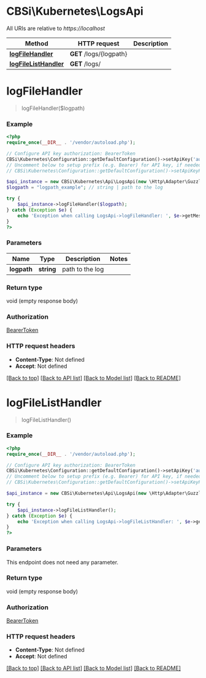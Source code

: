 # CBSi\Kubernetes\LogsApi

All URIs are relative to *https://localhost*

Method | HTTP request | Description
------------- | ------------- | -------------
[**logFileHandler**](LogsApi.md#logFileHandler) | **GET** /logs/{logpath} | 
[**logFileListHandler**](LogsApi.md#logFileListHandler) | **GET** /logs/ | 


# **logFileHandler**
> logFileHandler($logpath)



### Example
```php
<?php
require_once(__DIR__ . '/vendor/autoload.php');

// Configure API key authorization: BearerToken
CBSi\Kubernetes\Configuration::getDefaultConfiguration()->setApiKey('authorization', 'YOUR_API_KEY');
// Uncomment below to setup prefix (e.g. Bearer) for API key, if needed
// CBSi\Kubernetes\Configuration::getDefaultConfiguration()->setApiKeyPrefix('authorization', 'Bearer');

$api_instance = new CBSi\Kubernetes\Api\LogsApi(new \Http\Adapter\Guzzle6\Client());
$logpath = "logpath_example"; // string | path to the log

try {
    $api_instance->logFileHandler($logpath);
} catch (Exception $e) {
    echo 'Exception when calling LogsApi->logFileHandler: ', $e->getMessage(), PHP_EOL;
}
?>
```

### Parameters

Name | Type | Description  | Notes
------------- | ------------- | ------------- | -------------
 **logpath** | **string**| path to the log |

### Return type

void (empty response body)

### Authorization

[BearerToken](../../README.md#BearerToken)

### HTTP request headers

 - **Content-Type**: Not defined
 - **Accept**: Not defined

[[Back to top]](#) [[Back to API list]](../../README.md#documentation-for-api-endpoints) [[Back to Model list]](../../README.md#documentation-for-models) [[Back to README]](../../README.md)

# **logFileListHandler**
> logFileListHandler()



### Example
```php
<?php
require_once(__DIR__ . '/vendor/autoload.php');

// Configure API key authorization: BearerToken
CBSi\Kubernetes\Configuration::getDefaultConfiguration()->setApiKey('authorization', 'YOUR_API_KEY');
// Uncomment below to setup prefix (e.g. Bearer) for API key, if needed
// CBSi\Kubernetes\Configuration::getDefaultConfiguration()->setApiKeyPrefix('authorization', 'Bearer');

$api_instance = new CBSi\Kubernetes\Api\LogsApi(new \Http\Adapter\Guzzle6\Client());

try {
    $api_instance->logFileListHandler();
} catch (Exception $e) {
    echo 'Exception when calling LogsApi->logFileListHandler: ', $e->getMessage(), PHP_EOL;
}
?>
```

### Parameters
This endpoint does not need any parameter.

### Return type

void (empty response body)

### Authorization

[BearerToken](../../README.md#BearerToken)

### HTTP request headers

 - **Content-Type**: Not defined
 - **Accept**: Not defined

[[Back to top]](#) [[Back to API list]](../../README.md#documentation-for-api-endpoints) [[Back to Model list]](../../README.md#documentation-for-models) [[Back to README]](../../README.md)


